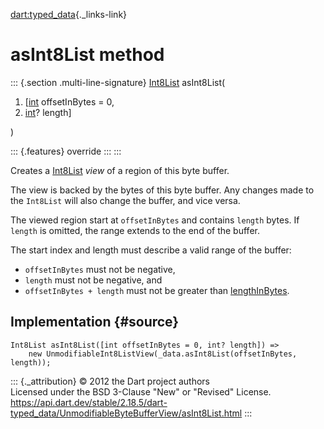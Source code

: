 [dart:typed\_data](../../dart-typed_data/dart-typed_data-library){._links-link}

asInt8List method
=================

::: {.section .multi-line-signature}
[Int8List](../int8list-class) asInt8List(

1.  \[[int](../../dart-core/int-class) offsetInBytes = 0,
2.  [int](../../dart-core/int-class)? length\]

)

::: {.features}
override
:::
:::

Creates a [Int8List](../int8list-class) *view* of a region of this byte
buffer.

The view is backed by the bytes of this byte buffer. Any changes made to
the `Int8List` will also change the buffer, and vice versa.

The viewed region start at `offsetInBytes` and contains `length` bytes.
If `length` is omitted, the range extends to the end of the buffer.

The start index and length must describe a valid range of the buffer:

-   `offsetInBytes` must not be negative,
-   `length` must not be negative, and
-   `offsetInBytes + length` must not be greater than
    [lengthInBytes](lengthinbytes).

Implementation {#source}
--------------

``` {.language-dart data-language="dart"}
Int8List asInt8List([int offsetInBytes = 0, int? length]) =>
    new UnmodifiableInt8ListView(_data.asInt8List(offsetInBytes, length));
```

::: {._attribution}
© 2012 the Dart project authors\
Licensed under the BSD 3-Clause \"New\" or \"Revised\" License.\
<https://api.dart.dev/stable/2.18.5/dart-typed_data/UnmodifiableByteBufferView/asInt8List.html>
:::
